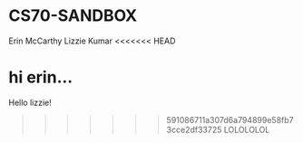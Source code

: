 # CS70-SANDBOX
Erin McCarthy Lizzie Kumar
<<<<<<< HEAD


hi erin...
=======
Hello lizzie!
>>>>>>> 591086711a307d6a794899e58fb73cce2df33725
LOLOLOLOL
